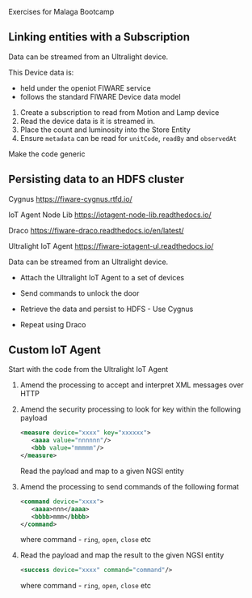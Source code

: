 Exercises for Malaga Bootcamp


## Linking entities with a Subscription


Data can be streamed from an Ultralight device.

This Device data is:

* held under the openiot FIWARE service
* follows the standard FIWARE Device data model

1. Create a subscription to read from Motion and Lamp device
2. Read the device data is it is streamed in.
3. Place the count and luminosity into the Store Entity
4. Ensure `metadata` can be read for `unitCode`, `readBy` and `observedAt`

Make the code generic


## Persisting data to an HDFS cluster

Cygnus https://fiware-cygnus.rtfd.io/

IoT Agent Node Lib https://iotagent-node-lib.readthedocs.io/

Draco https://fiware-draco.readthedocs.io/en/latest/

Ultralight IoT Agent https://fiware-iotagent-ul.readthedocs.io/


Data can be streamed from an Ultralight device.

* Attach the Ultralight IoT Agent to a set of devices

* Send commands to unlock the door

* Retrieve the data  and persist to HDFS - Use Cygnus

* Repeat using Draco


## Custom IoT Agent

Start with the code from the Ultralight IoT Agent

1. Amend the processing to accept and interpret  XML messages over HTTP

2. Amend the security processing to look for key within the following payload

    ```xml
    <measure device="xxxx" key="xxxxxx">
       <aaaa value="nnnnnn"/>
       <bbb value="mmmmm"/>
    </measure>
    ```

    Read the payload and map to a given NGSI entity


3. Amend the processing to send commands of the following format

    ```xml
    <command device="xxxx">
       <aaaa>nnn</aaaa>
       <bbbb>mmm</bbbb>
    </command>
    ```

    where command - `ring`, `open`, `close` etc

4. Read the payload and map the result to the given NGSI entity

    ```xml
    <success device="xxxx" command="command"/>
    ```

    where command - `ring`, `open`, `close` etc








